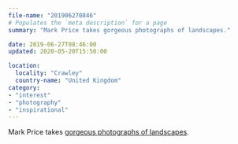 ```yaml
---
file-name: "201906270846"
# Populates the `meta description` for a page
summary: "Mark Price takes gorgeous photographs of landscapes."

date: 2019-06-27T08:46:00
updated: 2020-05-20T15:50:00

location:
  locality: "Crawley"
  country-name: "United Kingdom"
category:
- "interest"
- "photography"
- "inspirational"
---
```


Mark Price takes [gorgeous photographs of landscapes][1].

[1]: https://www.mark-price.photography/
